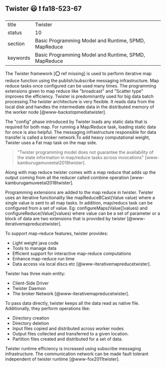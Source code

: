 ## Twister :smiley: :exclamation: fa18-523-67


|          |                                                      |
| -------- | ---------------------------------------------------- |
| title    | Twister                                              | 
| status   | 10                                                   |
| section  | Basic Programming Model and Runtime, SPMD, MapReduce |
| keywords | Basic Programming Model and Runtime, SPMD, MapReduce |



The Twister framework [:o: ref missing] is used to perform iterative map reduce function using the 
publish/subscribe messaging infrastructure. Map reduce tasks once configured
can be used many times. The programming extensions given to map reduce like 
"broadcast" and "Scatter type" improves the efficiency. Twister is 
predominantly used for big data batch processing.The twister architecture is
very flexible. It reads data from the local disk and handles the intermediate
data in the distributed memory of the worker node [@www-backstopmediatwister].

The "config" phase introduced by Twister loads any static data that is required
for both map. For running a Map/Reduce task, loading static data for once is 
also helpful. The messaging infrastructure responsible for data transfer is 
called a broker network.To add heavy computational weight, Twister uses a Fat
map task on the map side. 

> "Twister programming model does not guarantee the availability of the state
> information in map/reduce tasks across invocations" 
[www-kamburugamuveetal2018twister].

Along with map reduce twister comes with a map reduce that adds up the output
coming from all the reducer called combine operation
[www-kamburugamuveetal2018twister].

Programming extensions are added to the map reduce in twister. Twister uses
an iterative functionality like mapReduceBCast(Value value) where a single
value is sent to all map tasks. In addition, map/reducs task can be configured
from a set of value. Eg: configureMaps(Value[]values) and 
configureReduce(Value[]values) where value can be a set of parameter or a block
of data are two extensions that is provided by twister 
[@www-iterativemapreducetwister].

To support map-reduce features, twister provides:

- Light weight java code
-	Tools to manage data
-	Efficient support for interactive map-reduce computations
-	Enhance map-reduce run time
-	Data access via local discs etc [@www-iterativemapreducetwister].

Twister has three main entity:

-	Client-Side Driver
-	Twister Daemon
-	The broker Network [@www-iterativemapreducetwister].

To pass data directly, twister keeps all the data read as native file. 
Additionally, they perform operations like:

-	Directory creation
-	Directory deletion
-	Input files copied and distributed across worker nodes
-	Output files collected and transferred to a given location.
-	Partition files created and distributed for a set of data.

Twister runtime efficiency is increased using subscribe messaging 
infrastructure. The communication network can be made fault tolerant
independent of twister runtime [@www-fox2011twister]. 



